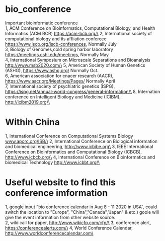 # bio_conference
Important bioinformatic conference\
1, ACM Conference on Bioinformatics, Computational Biology, and Health Informatics (ACM BCB)  https://acm-bcb.org/\
2, International society of computational biology and its affliation conferece https://www.iscb.org/iscb-conferences, Normally July\
3, Biology of Genomes,cold spring harbor laboratory https://meetings.cshl.edu/meetings, Normally May\
4, International Symposium on Microscale Separations and Bioanalysis http://www.msb2020.com/\
5, American Society of Human Genetics (ASHG), https://www.ashg.org/ Normally Oct. \
6, American association for cnacer research (AACR), https://www.aacr.org/Meetings/Pages/ Normally April \
7, International society of psychiatric genetics (ISPG), https://ispg.net/annual-world-congress/general-information/\
8, Internation conference on Intelligent Bioilogy and Medicine (ICIBM), http://icibm2019.org/\
# Within China

1, International Conference on Computational Systems Biology www.aporc.org/ISB/\
2, International Conference on Biological information and biomedical engineering, http://www.icbibe.org\
3, IEEE International Conference on Bioinformatics and Computational Biology (ICBCB), http://www.icbcb.org/\
4, International Conference on Bioinformatics and biomedical Technology http://www.icbbt.org/\

# Useful website to find this conference imformation
1, google input "bio conference calendar in Aug 8 - 11 2020 in USA", could switch the location to "Europe", "China","Canada","Japan" & etc.) goole will give the event information from other website source.\
2, wiki call for paper, http://www.wikicfp.com/cfp/\
3, conference alert, https://conferencealerts.com/\
4, World Conference Calendar, http://www.worldconferencecalendar.com\
